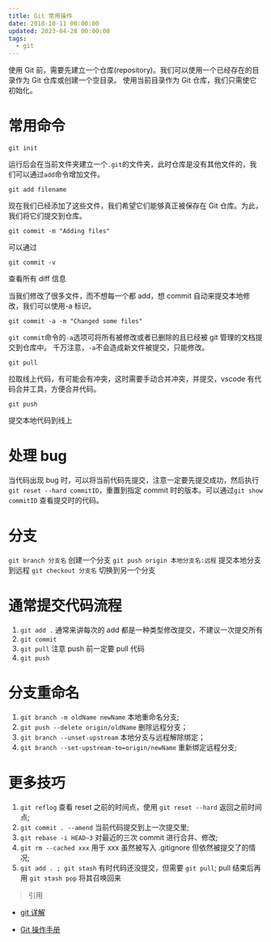 ```yaml
---
title: Git 常用操作
date: 2018-10-11 00:00:00
updated: 2023-04-28 00:00:00
tags:
  - git
---
```


使用 Git 前，需要先建立一个仓库(repository)。我们可以使用一个已经存在的目录作为 Git 仓库或创建一个空目录。
使用当前目录作为 Git 仓库，我们只需使它初始化。

<!-- more -->

# 常用命令

`git init`

运行后会在当前文件夹建立一个`.git`的文件夹，此时仓库是没有其他文件的，我们可以通过`add`命令增加文件。

`git add filename`

现在我们已经添加了这些文件，我们希望它们能够真正被保存在 Git 仓库。为此，我们将它们提交到仓库。

`git commit -m "Adding files"`

可以通过

`git commit -v`

查看所有 diff 信息

当我们修改了很多文件，而不想每一个都 add，想 commit 自动来提交本地修改，我们可以使用-a 标识。

`git commit -a -m "Changed some files"`

`git commit`命令的`-a`选项可将所有被修改或者已删除的且已经被 git 管理的文档提交到仓库中。
千万注意，`-a`不会造成新文件被提交，只能修改。

`git pull`

拉取线上代码，有可能会有冲突，这时需要手动合并冲突，并提交，vscode 有代码合并工具，方便合并代码。

`git push`

提交本地代码到线上

# 处理 bug

当代码出现 bug 时，可以将当前代码先提交，注意一定要先提交成功，然后执行 `git reset --hard commitID`，重置到指定 commit 时的版本。可以通过`git show commitID` 查看提交时的代码。

# 分支

`git branch 分支名` 创建一个分支
`git push origin 本地分支名:远程` 提交本地分支到远程
`git checkout 分支名` 切换到另一个分支

# 通常提交代码流程

1. `git add .` 通常来讲每次的 add 都是一种类型修改提交，不建议一次提交所有
2. `git commit`
3. `git pull` 注意 push 前一定要 pull 代码
4. `git push`

# 分支重命名

1. `git branch -m oldName newName` 本地重命名分支;
2. `git push --delete origin/oldName` 删除远程分支；
3. `git branch --unset-upstream` 本地分支与远程解除绑定；
4. `git branch --set-upstream-to=origin/newName` 重新绑定远程分支;

# 更多技巧

1. `git reflog` 查看 reset 之前的时间点，使用 `git reset --hard` 返回之前时间点;
2. `git commit . --amend` 当前代码提交到上一次提交里;
3. `git rebase -i HEAD~3` 对最近的三次 commit 进行合并、修改;
4. `git rm --cached xxx` 用于 xxx 虽然被写入 .gitignore 但依然被提交了的情况;
5. `git add . ; git stash` 有时代码还没提交，但需要 `git pull`; pull 结束后再用 `git stash pop` 将其召唤回来

> 引用

- [git 详解](http://www.ruanyifeng.com/blog/2015/12/git-cheat-sheet.html)

- [Git 操作手册](https://xiedaimala.com/tasks/24e32d28-9aeb-4010-a643-d97904e8101d/text_tutorials/317c56bc-d774-415c-9594-4b11e67a3f5d)
